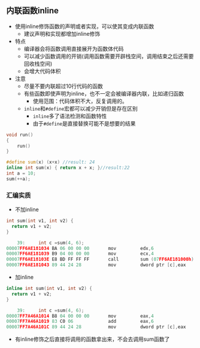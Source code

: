<!--
 * @Description:
 * @version:
 * @Author: colley
 * @Date: 2020-03-14 23:38:28
 * @LastEditors: colley
 * @LastEditTime: 2020-03-15 18:46:04
 -->

## 内联函数inline

- 使用inline修饰函数的声明或者实现，可以使其变成内联函数
    - 建议声明和实现都增加inline修饰
- 特点
    - 编译器会将函数调用直接展开为函数体代码
    - 可以减少函数调用的开销(调用函数需要开辟栈空间，调用结束之后还需要回收栈空间)
    - 会增大代码体积
- 注意
    - 尽量不要内联超过10行代码的函数
    - 有些函数即使声明为inline，也不一定会被编译器内联，比如递归函数
      - 使用范围：代码体积不大，反复调用的。
    - `inline`和`#define`宏都可以减少开销但是存在区别
      - `inline`多了语法检测和函数特性
      - 由于`#define`是直接替换可能不是想要的结果

```c++
void run()
{
    run()
}
```
```C++
#define sum(x) (x+x) //result: 24
inline int sum(x) { return x + x; }//result:22
int a = 10;
sum(++a);
```

### 汇编实质
- 不加inline
```c++
int sum(int v1, int v2) {
  return v1 + v2;
}
```
```c++
    39: 	int c =sum(4, 6);
00007FF6AE181034 BA 06 00 00 00       mov         edx,6
00007FF6AE181039 B9 04 00 00 00       mov         ecx,4
00007FF6AE18103E E8 BD FF FF FF       call        sum (07FF6AE181000h)
00007FF6AE181043 89 44 24 28          mov         dword ptr [c],eax
```
- 加inline
```c++
inline int sum(int v1, int v2) {
  return v1 + v2;
}
```
```c++
    39: 	int c =sum(4, 6);
00007FF7A46A1014 B8 04 00 00 00       mov         eax,4
00007FF7A46A1019 83 C0 06             add         eax,6
00007FF7A46A101C 89 44 24 28          mov         dword ptr [c],eax
```

- 有inline修饰之后直接将调用的函数拿出来，不会去调用sum函数了
